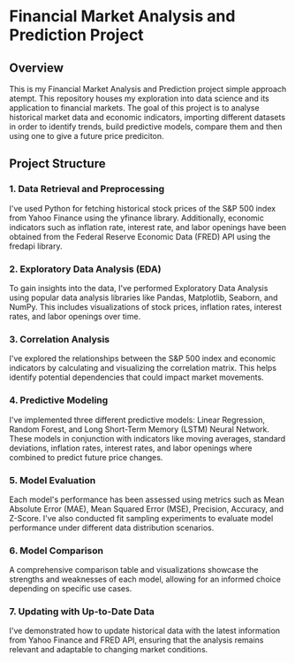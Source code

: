 # **Financial Market Analysis and Prediction Project**

## **Overview**
This is my Financial Market Analysis and Prediction project simple approach atempt. This repository houses my exploration into data science and its application to financial markets. The goal of this project is to analyse historical market data and economic indicators, importing different datasets in order to identify trends, build predictive models, compare them and then using one to give a future price prediciton.

## **Project Structure**
### **1. Data Retrieval and Preprocessing**
I've used Python for fetching historical stock prices of the S&P 500 index from Yahoo Finance using the yfinance library. Additionally, economic indicators such as inflation rate, interest rate, and labor openings have been obtained from the Federal Reserve Economic Data (FRED) API using the fredapi library.

### **2. Exploratory Data Analysis (EDA)**
To gain insights into the data, I've performed Exploratory Data Analysis using popular data analysis libraries like Pandas, Matplotlib, Seaborn, and NumPy. This includes visualizations of stock prices, inflation rates, interest rates, and labor openings over time.

### **3. Correlation Analysis**
I've explored the relationships between the S&P 500 index and economic indicators by calculating and visualizing the correlation matrix. This helps identify potential dependencies that could impact market movements.

### **4. Predictive Modeling**
I've implemented three different predictive models: Linear Regression, Random Forest, and Long Short-Term Memory (LSTM) Neural Network. These models in conjunction with indicators like moving averages, standard deviations, inflation rates, interest rates, and labor openings where combined to predict future price changes.

### **5. Model Evaluation**
Each model's performance has been assessed using metrics such as Mean Absolute Error (MAE), Mean Squared Error (MSE), Precision, Accuracy, and Z-Score. I've also conducted fit sampling experiments to evaluate model performance under different data distribution scenarios.

### **6. Model Comparison**
A comprehensive comparison table and visualizations showcase the strengths and weaknesses of each model, allowing for an informed choice depending on specific use cases.

### **7. Updating with Up-to-Date Data**
I've demonstrated how to update historical data with the latest information from Yahoo Finance and FRED API, ensuring that the analysis remains relevant and adaptable to changing market conditions.
